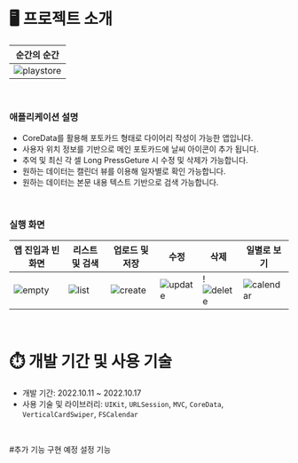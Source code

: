 
# 🖥 프로젝트 소개
| <center>순간의 순간</center> |
| --------------------------------------------------------- |
| ![playstore](https://user-images.githubusercontent.com/95316662/196094021-f92fdb57-a51f-47c4-9584-b26d1e82d63e.png)| 
<br>

### **애플리케이션 설명**
- CoreData를 활용해 포토카드 형태로 다이어리 작성이 가능한 앱입니다.
- 사용자 위치 정보를 기반으로 메인 포토카드에 날씨 아이콘이 추가 됩니다.
- 추억 및 최신 각 셀 Long PressGeture 시 수정 및 삭제가 가능합니다.
- 원하는 데이터는 캘린더 뷰를 이용해 일자별로 확인 가능합니다.
- 원하는 데이터는 본문 내용 텍스트 기반으로 검색 가능합니다.
<br>

### 실행 화면
| <center> 앱 진입과 빈 화면 </center> | <center> 리스트 및 검색 </center> | <center> 업로드 및 저장 </center> | <center> 수정 </center> | <center> 삭제 </center> |  <center> 일별로 보기 </center> |
| ----------------------------------- | ---------------------------------| ------------------------------ | ------------------------------- | ------------------------------- | ------------------------------- |
|![empty](https://user-images.githubusercontent.com/95316662/196095658-59e48615-b920-4ebf-84f8-699592ba6ce5.gif)|![list](https://user-images.githubusercontent.com/95316662/196097801-bd3bdc7a-4b6f-4ad8-8e3a-7a4732ec7879.gif)|![create](https://user-images.githubusercontent.com/95316662/196095646-8954e593-fe59-41d8-a269-e927043009d4.gif)|![update](https://user-images.githubusercontent.com/95316662/196095642-15da0ab9-d3ba-41f8-8c03-be027b6120c2.gif)|!![delete](https://user-images.githubusercontent.com/95316662/196097242-1867e805-d8f5-41c9-b264-271225e6efd4.gif)|![calendar](https://user-images.githubusercontent.com/95316662/196095650-89ee1dd9-233f-40f4-90f8-08578c426813.gif)|




<br>


# ⏱️ 개발 기간 및 사용 기술
- 개발 기간: 2022.10.11 ~ 2022.10.17
- 사용 기술 및 라이브러리:  `UIKit`, `URLSession`, `MVC`, `CoreData`, `VerticalCardSwiper`, `FSCalendar`
<br>

#추가 기능 구현 예정
설정 기능 
<br>

